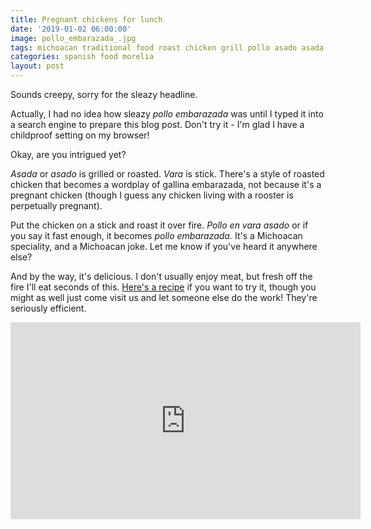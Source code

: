 ```yaml
---
title: Pregnant chickens for lunch
date: '2019-01-02 06:00:00'
image: pollo_embarazada_.jpg
tags: michoacan traditional food roast chicken grill pollo asado asada
categories: spanish food morelia
layout: post
---
```


Sounds creepy, sorry for the sleazy headline.

Actually, I had no idea how sleazy *pollo embarazada* was until I typed it into a search engine to prepare this blog post. Don't try it - I'm glad I have a childproof setting on my browser!

Okay, are you intrigued yet?

*Asada* or *asado* is grilled or roasted. *Vara* is stick. There's a style of roasted chicken that becomes a wordplay of gallina embarazada, not because it's a pregnant chicken (though I guess any chicken living with a rooster is perpetually pregnant). 

Put the chicken on a stick and roast it over fire. *Pollo en vara asado* or if you say it fast enough, it becomes *pollo embarazada.* It's a Michoacan speciality, and a Michoacan joke. Let me know if you've heard it anywhere else?

And by the way, it's delicious. I don't usually enjoy meat, but fresh off the fire I'll eat seconds of this. [Here's a recipe](https://cookpad.com/co/recetas/975674-pollo-asado-sabor-estilo-patzcuaro) if you want to try it, though you might as well just come visit us and let someone else do the work! They're seriously efficient.

<iframe width="560" height="315" src="https://www.youtube-nocookie.com/embed/Wm2X_Q7AMeY" frameborder="0" allow="accelerometer; autoplay; encrypted-media; gyroscope; picture-in-picture" allowfullscreen></iframe>